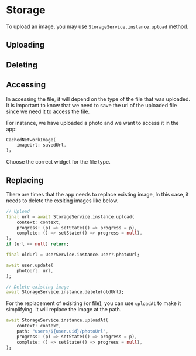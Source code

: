 # Storage

To upload an image, you may use `StorageService.instance.upload` method.

## Uploading

<!-- TODO DOCS -->

## Deleting

<!-- TODO DOCS -->

## Accessing

In accessing the file, it will depend on the type of the file that was uploaded. It is important to know that we need to save the url of the uploaded file since we need it to access the file.

For instance, we have uploaded a photo and we want to access it in the app:

```dart
CachedNetworkImage(
    imageUrl: savedUrl,
);
```

Choose the correct widget for the file type.

## Replacing

There are times that the app needs to replace existing image, In this case, it needs to delete the exsiting images like below.

```dart
// Upload
final url = await StorageService.instance.upload(
    context: context,
    progress: (p) => setState(() => progress = p),
    complete: () => setState(() => progress = null),
);
if (url == null) return;

final oldUrl = UserService.instance.user?.photoUrl;

await user.update(
    photoUrl: url,
);

// Delete existing image
await StorageService.instance.delete(oldUrl);
```

For the replacement of exisiting (or file), you can use `uploadAt` to make it simplifying. It will replace the image at the path.

```dart
await StorageService.instance.uploadAt(
    context: context,
    path: "users/${user.uid}/photoUrl",
    progress: (p) => setState(() => progress = p),
    complete: () => setState(() => progress = null),
);
```
